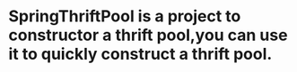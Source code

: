 # SpringThriftPool is a project to constructor a thrift pool,you can use it to quickly construct a thrift pool.
